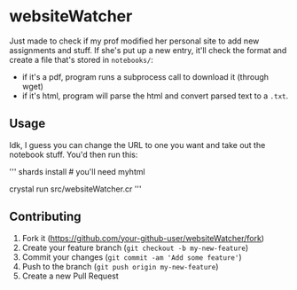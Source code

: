 # websiteWatcher

Just made to check if my prof modified her personal site to add new assignments
and stuff. If she's put up a new entry, it'll check the format and create a file
that's stored in `notebooks/`:
- if it's a pdf, program runs a subprocess call to download it (through wget)
- if it's html, program will parse the html and convert parsed text to a `.txt`.

## Usage

Idk, I guess you can change the URL to one you want and take out the
notebook stuff. You'd then run this:

'''
shards install   # you'll need myhtml

crystal run src/websiteWatcher.cr
'''

## Contributing

1. Fork it (<https://github.com/your-github-user/websiteWatcher/fork>)
2. Create your feature branch (`git checkout -b my-new-feature`)
3. Commit your changes (`git commit -am 'Add some feature'`)
4. Push to the branch (`git push origin my-new-feature`)
5. Create a new Pull Request
